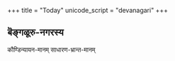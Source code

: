 +++
title = "Today"
unicode_script = "devanagari"
+++

<script source="javascript">
const d = new Date();
let year = d.getFullYear();
let decade = Math.floor(year / 10);
let month = d.getMonth() + 1;
let date = d.getDate();
let dateSuffix = `{decade}0s/{year}_monthly/{year}-{month.toString().padStart(2, "0")}/{year}-{.toString().padStart(2, "0")}-{date.toString().padStart(2, "0")}`;

document.getElementById("blr_kaundinyAyana").href = `https://jyotisham.github.io/jyotisha/output/sahakAra-nagar-bengaLUru/SOLSTICE_POST_DARK_10_ADHIKA__CHITRA_AT_180/gregorian/2000s/{dateSuffix}/`;
document.getElementById("blr_common").href = `https://jyotisham.github.io/jyotisha/output/sahakAra-nagar-bengaLUru/MULTI NEW MOON SIDEREAL MONTH ADHIKA CHITRA AT 180/gregorian/2000s/{dateSuffix}/`;
</script>

## बॆङ्गळूरु-नगरस्य
<a id="blr_kaundinyAyana">कौण्डिन्यायन-मानम्</a>
<a id="blr_common">साधारण-भ्रान्त-मानम्</a>
